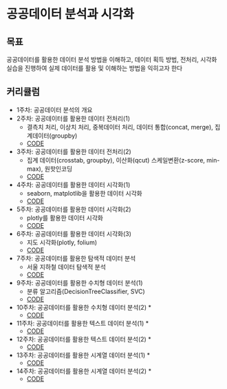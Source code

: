 # 공공데이터 분석과 시각화

## 목표
공공데이터를 활용한 데이터 분석 방법을 이해하고, 데이터 획득 방법, 전처리, 시각화 실습을 진행하여 실제 데이터를 활용 및 이해하는 방법을 익히고자 한다

## 커리큘럼
* 1주차: 공공데이터 분석의 개요
* 2주차: 공공데이터를 활용한 데이터 전처리(1) 
  * 결측치 처리, 이상치 처리, 중복데이터 처리, 데이터 통합(concat, merge), 집계데이터(groupby)
  * [CODE](https://github.com/zzhining/public_data_analysis/blob/main/w02_data_preprocessing.ipynb)
* 3주차: 공공데이터를 활용한 데이터 전처리(2) 
  * 집계 데이터(crosstab, groupby), 이산화(qcut) 스케일변환(z-score, min-max), 원핫인코딩
  * [CODE](https://github.com/zzhining/public_data_analysis/blob/main/w03_data_preprocessing.ipynb)
* 4주차: 공공데이터를 활용한 데이터 시각화(1) 
  * seaborn, matplotlib을 활용한 데이터 시각화
  * [CODE](https://github.com/zzhining/public_data_analysis/blob/main/w04_data_visualization.ipynb)
* 5주차: 공공데이터를 활용한 데이터 시각화(2) 
  * plotly를 활용한 데이터 시각화
  * [CODE](https://github.com/zzhining/public_data_analysis/blob/main/w05_data_visualization.ipynb)
* 6주차: 공공데이터를 활용한 데이터 시각화(3) 
  * 지도 시각화(plotly, folium)
  * [CODE](https://github.com/zzhining/public_data_analysis/blob/main/w06_map_data_visualization.ipynb)
* 7주차: 공공데이터를 활용한 탐색적 데이터 분석
  * 서울 지하철 데이터 탐색적 분석
  * [CODE](https://github.com/zzhining/public_data_analysis/blob/main/w07_seoul_subway_data_eda.ipynb)
* 9주차: 공공데이터를 활용한 수치형 데이터 분석(1)
  * 분류 알고리즘(DecisionTreeClassifier, SVC)
  * [CODE](http://)
* 10주차: 공공데이터를 활용한 수치형 데이터 분석(2)
  * 
  * [CODE](http://)
* 11주차: 공공데이터를 활용한 텍스트 데이터 분석(1) 
  * 
  * [CODE](http://)
* 12주차: 공공데이터를 활용한 텍스트 데이터 분석(2) 
  * 
  * [CODE](http://)
* 13주차: 공공데이터를 활용한 시계열 데이터 분석(1) 
  * 
  * [CODE](http://)
* 14주차: 공공데이터를 활용한 시계열 데이터 분석(2) 
  * 
  * [CODE](http://)
